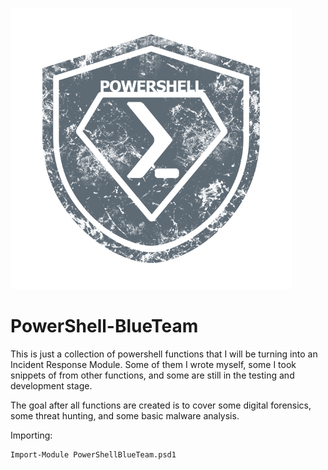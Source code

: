 ![logo](/images/powershell-emblem.jpg)

# PowerShell-BlueTeam
This is just a collection of powershell functions that I will be turning into an Incident Response Module.
Some of them I wrote myself, some I took snippets of from other functions, and some are still in the testing and development stage. 

The goal after all functions are created is to cover some digital forensics, some threat hunting, and some basic malware analysis.

Importing:
```
Import-Module PowerShellBlueTeam.psd1
```
